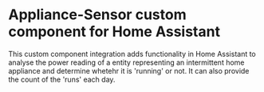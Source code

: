 # Appliance-Sensor custom component for Home Assistant

This custom component integration adds functionality in Home Assistant to analyse the power reading of a entity representing an intermittent home appliance and determine whetehr it is 'running' or not.  It can also provide the count of the 'runs' each day.
